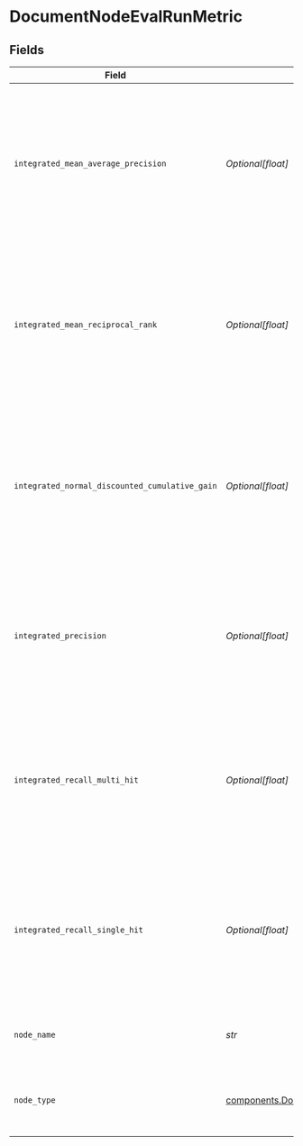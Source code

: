 # DocumentNodeEvalRunMetric


## Fields

| Field                                                                                                                                                                                                      | Type                                                                                                                                                                                                       | Required                                                                                                                                                                                                   | Description                                                                                                                                                                                                |
| ---------------------------------------------------------------------------------------------------------------------------------------------------------------------------------------------------------- | ---------------------------------------------------------------------------------------------------------------------------------------------------------------------------------------------------------- | ---------------------------------------------------------------------------------------------------------------------------------------------------------------------------------------------------------- | ---------------------------------------------------------------------------------------------------------------------------------------------------------------------------------------------------------- |
| `integrated_mean_average_precision`                                                                                                                                                                        | *Optional[float]*                                                                                                                                                                                          | :heavy_minus_sign:                                                                                                                                                                                         | The mean average precision of the node when it's evaluated in the integrated mode. For more information, see [Experiments and Metrics](https://docs.cloud.deepset.ai/docs/experiments-and-metrics).        |
| `integrated_mean_reciprocal_rank`                                                                                                                                                                          | *Optional[float]*                                                                                                                                                                                          | :heavy_minus_sign:                                                                                                                                                                                         | The mean reciprocal rank of the node when it's evaluated in the integrated mode. For more information, see [Experiments and Metrics](https://docs.cloud.deepset.ai/docs/experiments-and-metrics).          |
| `integrated_normal_discounted_cumulative_gain`                                                                                                                                                             | *Optional[float]*                                                                                                                                                                                          | :heavy_minus_sign:                                                                                                                                                                                         | The normal discounted cumulative gain of the node when it's evaluated in integrated mode. For more information, see [Experiments and Metrics](https://docs.cloud.deepset.ai/docs/experiments-and-metrics). |
| `integrated_precision`                                                                                                                                                                                     | *Optional[float]*                                                                                                                                                                                          | :heavy_minus_sign:                                                                                                                                                                                         | The precision of the node when it's evaluated in integrated mode. For more information, see [Experiments and Metrics](https://docs.cloud.deepset.ai/docs/experiments-and-metrics).                         |
| `integrated_recall_multi_hit`                                                                                                                                                                              | *Optional[float]*                                                                                                                                                                                          | :heavy_minus_sign:                                                                                                                                                                                         | The recall multi hit metric of the node when it's evaluated in integrated mode. For more information, see [Experiments and Metrics](https://docs.cloud.deepset.ai/docs/experiments-and-metrics).           |
| `integrated_recall_single_hit`                                                                                                                                                                             | *Optional[float]*                                                                                                                                                                                          | :heavy_minus_sign:                                                                                                                                                                                         | The recall single hit metric of the node when it's evaluated in integrated mode. For more information, see [Experiments and Metrics](https://docs.cloud.deepset.ai/docs/experiments-and-metrics).          |
| `node_name`                                                                                                                                                                                                | *str*                                                                                                                                                                                                      | :heavy_check_mark:                                                                                                                                                                                         | The name of the evaluated pipeline node.                                                                                                                                                                   |
| `node_type`                                                                                                                                                                                                | [components.DocumentNodeEvalRunMetricNodeType](../../models/shared/documentnodeevalrunmetricnodetype.md)                                                                                                   | :heavy_check_mark:                                                                                                                                                                                         | This node returns 'Document' objects, not 'Answer' objects.                                                                                                                                                |